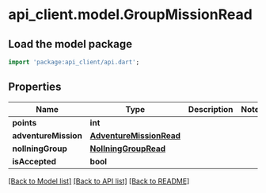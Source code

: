 # api_client.model.GroupMissionRead

## Load the model package
```dart
import 'package:api_client/api.dart';
```

## Properties
Name | Type | Description | Notes
------------ | ------------- | ------------- | -------------
**points** | **int** |  | 
**adventureMission** | [**AdventureMissionRead**](AdventureMissionRead.md) |  | 
**nollningGroup** | [**NollningGroupRead**](NollningGroupRead.md) |  | 
**isAccepted** | **bool** |  | 

[[Back to Model list]](../README.md#documentation-for-models) [[Back to API list]](../README.md#documentation-for-api-endpoints) [[Back to README]](../README.md)


